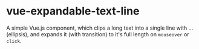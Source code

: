 # vue-expandable-text-line

A simple Vue.js component, which clips a long text into a single line with … (ellipsis), and expands it (with transition) to it's full length on `mouseover` or `click`.
